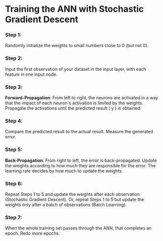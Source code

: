 # Training the ANN with Stochastic Gradient Descent

### Step 1:
Randomly initialize the weights to small numbers close to 0 (but not 0).

### Step 2:
Input the first observation of your dataset in the input layer, with each feature in one input node.

### Step 3:
**Forward-Propagation**: From left to right, the neurons are activated in a way that the impact of each neuron's activation is limited by the weights. Propagate the activations until the predicted result \( y \) is obtained.

### Step 4:
Compare the predicted result to the actual result. Measure the generated error.

### Step 5:
**Back-Propagation**: From right to left, the error is back-propagated. Update the weights according to how much they are responsible for the error. The learning rate decides by how much to update the weights.

### Step 6:
Repeat Steps 1 to 5 and update the weights after each observation (Stochastic Gradient Descent). Or, repeat Steps 1 to 5 but update the weights only after a batch of observations (Batch Learning).

### Step 7:
When the whole training set passes through the ANN, that completes an epoch. Redo more epochs.
